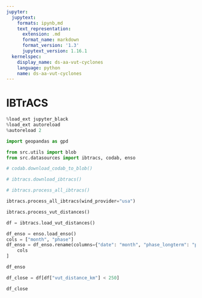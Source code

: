 ```yaml
---
jupyter:
  jupytext:
    formats: ipynb,md
    text_representation:
      extension: .md
      format_name: markdown
      format_version: '1.3'
      jupytext_version: 1.16.1
  kernelspec:
    display_name: ds-aa-vut-cyclones
    language: python
    name: ds-aa-vut-cyclones
---
```


# IBTrACS

```python
%load_ext jupyter_black
%load_ext autoreload
%autoreload 2
```

```python
import geopandas as gpd

from src.utils import blob
from src.datasources import ibtracs, codab, enso
```

```python
# codab.download_codab_to_blob()
```

```python
# ibtracs.download_ibtracs()
```

```python
# ibtracs.process_all_ibtracs()
```

```python
ibtracs.process_all_ibtracs(wind_provider="usa")
```

```python
ibtracs.process_vut_distances()
```

```python
df = ibtracs.load_vut_distances()
```

```python
df_enso = enso.load_enso()
cols = ["month", "phase"]
df_enso = df_enso.rename(columns={"date": "month", "phase_longterm": "phase"})[
    cols
]
```

```python
df_enso
```

```python
df_close = df[df["vut_distance_km"] < 250]
```

```python
df_close
```
